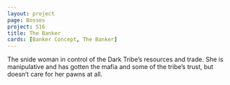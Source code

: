 ```yaml
---
layout: project
page: Bosses
project: S16
title: The Banker
cards: [Banker Concept, The Banker]
---
```

The snide woman in control of the Dark Tribe’s resources and trade. She is manipulative and has gotten the mafia and some of the tribe’s trust, but doesn’t care for her pawns at all.
